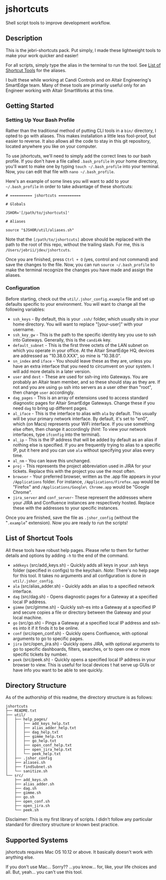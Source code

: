 # jshortcuts

Shell script tools to improve development workflow.

## Description

This is the jebri-shortcuts pack.
Put simply, I made these lightweight tools to make your work quicker and easier!

For all scripts, simply type the alias in the terminal to run the tool.
See [List of Shortcut Tools](#list-of-shortcut-tools) for the aliases.

I built these while working at Candi Controls and on Altair Engineering's SmartEdge team.
Many of these tools are primarily useful only for an Engineer working with Altair SmartWorks at this time.

## Getting Started

### Setting Up Your Bash Profile

Rather than the traditional method of putting CLI tools in a `bin/` directory, I opted to go with aliases.
This makes installation a little less fool-proof, but easier to reverse.
It also allows all the code to stay in this git repository, located anywhere you like on your computer.

To use jshortcuts, we'll need to simply add the correct lines to our bash profile.
If you don't have a file called `.bash_profile` in your home directory, you'll want to make one by typing `touch ~/.bash_profile` into your terminal.
Now, you can edit that file with `nano ~/.bash_profile`.

Here's an example of some lines you will want to add to your `~/.bash_profile` in order to take advantage of these shortcuts:

```
# ========== jshortcuts ==========

# Globals

JSHOR='[/path/to/jshortcuts]'

# Aliases

source "$JSHOR/util/aliases.sh"
```

Note that the `[/path/to/jshortcuts]` above should be replaced with the path to the root of this repo, without the trailing slash.
For me, this is `/Users/jebrii/jdev/jshortcuts`.

Once you are finished, press `Ctrl + O` (yes, control and not command) and save the changes to the file.
Now, you can run `source ~/.bash_profile` to make the terminal recognize the changes you have made and assign the aliases.

### Configuration

Before starting, check out the `util/.jshor_config.example` file and set up defaults specific to your environment.
You will want to change all the following variables:

* `ssh_keys` - By default, this is your `.ssh/` folder, which usually sits in your home directory. You will want to replace "[your-user]" with your username.
* `ssh_key_gw` - This is the path to the specific identity key you use to ssh into Gateways. Generally, this is the `candi4k` key.
* `default_subnet` - This is the first three octets of the LAN subnet on which you operate in your office. At the Altair SmartEdge HQ, devices are addressed as "10.38.0.XXX", so mine is "10.38.0".
* `sn_index` and `iface` - You should leave these as they are, unless you have an extra interface that you need to circumvent on your system. I will add more details in a later version.
* `user` and `dest` - These are used for ssh-ing into Gateways. You are probably an Altair team member, and so these should stay as they are. If not and you are using `go` ssh into servers as a user other than "root", then change `user` accordingly.
* `dag_pages` - This is an array of extensions used to access standard diagnostic pages for Altair SmartEdge Gateways. Change these if you need `dag` to bring up different pages.
* `al_iface` - This is the interface to alias with `ala` by default. This usually will be your primary network interface. By default, it's set to "en0", which (on Macs) represents your WiFi interface. If you use something else often, then change it accordingly (*hint*: To view your network interfaces, type `ifconfig` into the terminal).
* `al_ip` - This is the IP address that will be added by default as an alias if nothing else is specified. If you are frequently trying to alias to a specific IP, put it here and you can use `ala` without specifying your alias every time.
* `al_nm` - You can leave this unchanged.
* `proj` - This represents the project abbreviation used in JIRA for your tickets. Replace this with the project you use the most often.
* `browser` - Your preferred browser, written as the .app file appears in your `/Applications` folder. For instance, `/Applications/Firefox.app` would be "Firefox" and `/Applications/Google\ Chrome.app` would be "Google Chrome".
* `jira_server` and `conf_server`- These represent the addresses where your JIRA and Confluence instances are respectively hosted. Replace these with the addresses to your specific instances.

Once you are finished, save the file as `.jshor_config` (without the "`.example`" extension).
Now you are ready to run the scripts!

## List of Shortcut Tools

All these tools have robust help pages.
Please refer to them for further details and options by adding `-h` to the end of the command.

* `addkeys` (src/add_keys.sh) - Quickly adds all keys in your .ssh keys folder (specified in configs) to the keychain. *Note*: There's no help page for this tool. It takes no arguments and all configuration is done in `util/.jshor_config`.
* `ala` (src/alias_adder.sh) - Quickly adds an alias to a specified network interface.
* `dag` (src/dag.sh) - Opens diagnostic pages for a Gateway at a specified local IP address.
* `gimme` (src/gimme.sh) - Quickly ssh-es into a Gateway at a specified IP and secure copies a file or directory between the Gateway and your local machine.
* `go` (src/go.sh) - Pings a Gateway at a specified local IP address and ssh-es into it if it finds it to be online.
* `conf` (src/open_conf.sh) - Quickly opens Confluence, with optional arguments to go to specific pages.
* `jira` (src/open_jira.sh) - Quickly opens JIRA, with optional arguments to go to specific dashboards, filters, searches, or to open one or more specific tickets by number.
* `peek` (src/peek.sh) - Quickly opens a specified local IP address in your browser to view. This is useful for local devices t hat serve up GUIs or have info you want to be able to see quickly.

## Directory Structure

As of the authorship of this readme, the directory structure is as follows:
```
jshortcuts
├── README.txt
├── util/
│   ├── help_pages/
│   │   ├── add_keys_help.txt
│   │   ├── alias_adder_help.txt
│   │   ├── dag_help.txt
│   │   ├── gimme_help.txt
│   │   ├── go_help.txt
│   │   ├── open_conf_help.txt
│   │   ├── open_jira_help.txt
│   │   └── peek_help.txt
│   ├── .jshor_config
│   ├── aliases.sh
│   ├── findSubnet.sh
│   └── sanitize.sh
└── src/
    ├── add_keys.sh
    ├── alias_adder.sh
    ├── dag.sh
    ├── gimme.sh
    ├── go.sh
    ├── open_conf.sh
    ├── open_jira.sh
    └── peek.sh
```

Disclaimer: This is my first library of scripts.
I didn't follow any particular standard for directory structure or known best practice.

## Supported Systems

jshortcuts requires Mac OS 10.12 or above.
It basically doesn't work with anything else.

If you don't use Mac... Sorry?? ...you know... for, like, your life choices and all. But, yeah... you can't use this tool.

